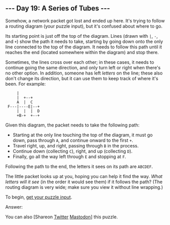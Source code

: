 \--- Day 19: A Series of Tubes ---
----------

Somehow, a network packet got lost and ended up here. It's trying to follow a routing diagram (your puzzle input), but it's confused about where to go.

Its starting point is just off the top of the diagram. Lines (drawn with `|`, `-`, and `+`) show the path it needs to take, starting by going down onto the only line connected to the top of the diagram. It needs to follow this path until it reaches the end (located somewhere within the diagram) and stop there.

Sometimes, the lines cross over each other; in these cases, it needs to continue going the same direction, and only turn left or right when there's no other option. In addition, someone has left *letters* on the line; these also don't change its direction, but it can use them to keep track of where it's been. For example:

```
     |          
     |  +--+    
     A  |  C    
 F---|----E|--+
     |  |  |  D
     +B-+  +--+

```

Given this diagram, the packet needs to take the following path:

* Starting at the only line touching the top of the diagram, it must go down, pass through `A`, and continue onward to the first `+`.
* Travel right, up, and right, passing through `B` in the process.
* Continue down (collecting `C`), right, and up (collecting `D`).
* Finally, go all the way left through `E` and stopping at `F`.

Following the path to the end, the letters it sees on its path are `ABCDEF`.

The little packet looks up at you, hoping you can help it find the way. *What letters will it see* (in the order it would see them) if it follows the path? (The routing diagram is very wide; make sure you view it without line wrapping.)

To begin, [get your puzzle input](19/input).

Answer:

You can also [Shareon [Twitter](https://twitter.com/intent/tweet?text=%22A+Series+of+Tubes%22+%2D+Day+19+%2D+Advent+of+Code+2017&url=https%3A%2F%2Fadventofcode%2Ecom%2F2017%2Fday%2F19&related=ericwastl&hashtags=AdventOfCode) [Mastodon](javascript:void(0);)] this puzzle.